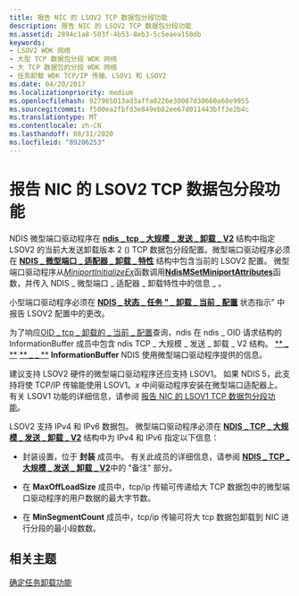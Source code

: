 ```yaml
---
title: 报告 NIC 的 LSOV2 TCP 数据包分段功能
description: 报告 NIC 的 LSOV2 TCP 数据包分段功能
ms.assetid: 2894c1a8-503f-4b53-8eb3-5c5eaea150db
keywords:
- LSOV2 WDK 网络
- 大型 TCP 数据包分段 WDK 网络
- 大 TCP 数据包的分段 WDK 网络
- 任务卸载 WDK TCP/IP 传输、LSOV1 和 LSOV2
ms.date: 04/20/2017
ms.localizationpriority: medium
ms.openlocfilehash: 927985013ad3affa0226e30007d30660a68e9955
ms.sourcegitcommit: f500ea2fbfd3e849eb82ee67d011443bff3e2b4c
ms.translationtype: MT
ms.contentlocale: zh-CN
ms.lasthandoff: 08/31/2020
ms.locfileid: "89206253"
---
```

# <a name="reporting-a-nics-lsov2-tcp-packet-segmentation-capabilities"></a>报告 NIC 的 LSOV2 TCP 数据包分段功能





NDIS 微型端口驱动程序在 [**ndis \_ tcp \_ 大规模 \_ 发送 \_ 卸载 \_ V2**](/windows-hardware/drivers/ddi/ntddndis/ns-ntddndis-_ndis_tcp_large_send_offload_v2) 结构中指定 LSOV2 的当前大发送卸载版本 2 () TCP 数据包分段配置。微型端口驱动程序必须在 [**NDIS \_ 微型端口 \_ 适配器 \_ 卸载 \_ 特性**](/windows-hardware/drivers/ddi/ndis/ns-ndis-_ndis_miniport_adapter_offload_attributes) 结构中包含当前的 LSOV2 配置。 微型端口驱动程序从[*MiniportInitializeEx*](/windows-hardware/drivers/ddi/ndis/nc-ndis-miniport_initialize)函数调用[**NdisMSetMiniportAttributes**](/windows-hardware/drivers/ddi/ndis/nf-ndis-ndismsetminiportattributes)函数，并传入 NDIS \_ 微型端口 \_ 适配器 \_ 卸载特性中的信息 \_ 。

小型端口驱动程序必须在 [**NDIS \_ 状态 \_ 任务 " \_ 卸载 \_ 当前 \_ 配置**](./ndis-status-task-offload-current-config.md) 状态指示" 中报告 LSOV2 配置中的更改。

为了响应[OID \_ tcp \_ 卸载的 \_ 当前 \_ 配置](./oid-tcp-offload-current-config.md)查询，ndis 在 ndis \_ OID 请求结构的 InformationBuffer 成员中包含 ndis TCP \_ 大规模 \_ 发送 \_ 卸载 \_ V2 结构。 [** \_ **](/windows-hardware/drivers/ddi/ntddndis/ns-ntddndis-_ndis_offload) [** \_ \_ **](/windows-hardware/drivers/ddi/ndis/ns-ndis-_ndis_oid_request) **InformationBuffer** NDIS 使用微型端口驱动程序提供的信息。

建议支持 LSOV2 硬件的微型端口驱动程序还应支持 LSOV1。 如果 NDIS 5，此支持将使 TCP/IP 传输能使用 LSOV1。*x* 中间驱动程序安装在微型端口适配器上。 有关 LSOV1 功能的详细信息，请参阅 [报告 NIC 的 LSOV1 TCP 数据包分段功能](reporting-a-nic-s-lsov1-tcp-packet-segmentation-capabilities.md)。

LSOV2 支持 IPv4 和 IPv6 数据包。 微型端口驱动程序必须在 [**NDIS \_ TCP \_ 大规模 \_ 发送 \_ 卸载 \_ V2**](/windows-hardware/drivers/ddi/ntddndis/ns-ntddndis-_ndis_tcp_large_send_offload_v2) 结构中为 IPv4 和 IPv6 指定以下信息：

-   封装设置，位于 **封装** 成员中。 有关此成员的详细信息，请参阅 [**NDIS \_ TCP \_ 大规模 \_ 发送 \_ 卸载 \_ V2**](/windows-hardware/drivers/ddi/ntddndis/ns-ntddndis-_ndis_tcp_large_send_offload_v2)中的 "备注" 部分。

-   在 **MaxOffLoadSize** 成员中，tcp/ip 传输可传递给大 TCP 数据包中的微型端口驱动程序的用户数据的最大字节数。

-   在 **MinSegmentCount** 成员中，tcp/ip 传输可将大 tcp 数据包卸载到 NIC 进行分段的最小段数数。

## <a name="related-topics"></a>相关主题


[确定任务卸载功能](determining-task-offload-capabilities.md)

 

